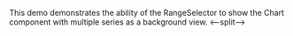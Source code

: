 This demo demonstrates the ability of&nbsp;the RangeSelector to&nbsp;show the Chart component with multiple series as&nbsp;a&nbsp;background view.
<--split-->